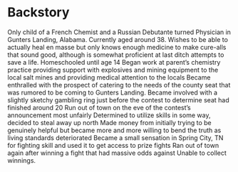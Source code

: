 # Backstory 
Only child of a French Chemist and a Russian Debutante turned Physician in Gunters Landing, Alabama. Currently aged around 38. Wishes to be able to actually heal en masse but only knows enough medicine to make cure-alls that sound good, although is somewhat proficient at last ditch attempts to save a life. Homeschooled until age 14 Began work at parent’s chemistry practice providing support with explosives and mining equipment to the local salt mines and providing medical attention to the locals Became enthralled with the prospect of catering to the needs of the county seat that was rumored to be coming to Gunters Landing. Became involved with a slightly sketchy gambling ring just before the contest to determine seat had finished around 20 Run out of town on the eve of the contest’s announcement most unfairly Determined to utilize skills in some way, decided to steal away up north Made money from initially trying to be genuinely helpful but became more and more willing to bend the truth as living standards deteriorated Became a small sensation in Spring City, TN for fighting skill and used it to get access to prize fights Ran out of town again after winning a fight that had massive odds against Unable to collect winnings. 

 